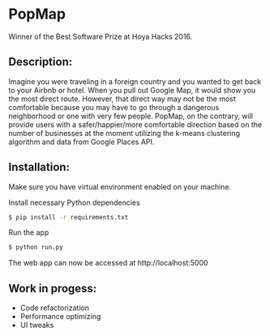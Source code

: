 # PopMap

Winner of the Best Software Prize at Hoya Hacks 2016.

## Description:
Imagine you were traveling in a foreign country and you wanted to get back to your Airbnb or hotel. When you pull out Google Map, it would show you the most direct route. However, that direct way may not be the most comfortable because you may have to go through a dangerous neighborhood or one with very few people. PopMap, on the contrary, will provide users with a safer/happier/more comfortable direction based on the number of businesses at the moment utilizing the k-means clustering algorithm and data from Google Places API.

## Installation:

Make sure you have virtual environment enabled on your machine.

Install necessary Python dependencies
```bash
$ pip install -r requirements.txt
```

Run the app
```bash
$ python run.py
```

The web app can now be accessed at http://localhost:5000

## Work in progess:
* Code refactorization
* Performance optimizing
* UI tweaks